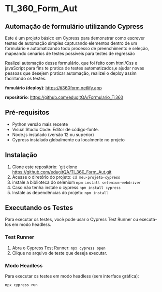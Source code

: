 # TI_360_Form_Aut
## Automação de formulário utilizando Cypress

Este é um projeto básico em Cypress para demonstrar como escrever testes de automação simples capturando elementos dentro de um formulário e automatizando todo processo de preenchimento e seleção, mapeando cenarios de testes possiveis para testes de regressão

Realizei automação desse formulário, que foi feito com html/Css e javaScript para fins te pratica de testes automatizados,e ajudar novas pessoas que desejem praticar automação, realizei o deploy assim facilitando os testes.

**fomulário (deploy)**: https://ti360form.netlify.app

**repositório**: https://github.com/edugitQA/Formulario_Ti360


## Pré-requisitos
- Python versão mais recente
- Visual Studio Code: Editor de código-fonte.
- Node.js instalado (versão 12 ou superior)
- Cypress instalado globalmente ou localmente no projeto

## Instalação

1. Clone este repositório: `git clone https://github.com/edugitQA/TI_360_Form_Aut.git
2. Acesse o diretório do projeto: `cd meu-projeto-cypress`
3. instale a biblioteca do selenium `npm install selenium-webdriver`
4. Caso não tenha instale o cypress `npm install cypress`
3. Instale as dependências do projeto: `npm install`

## Executando os Testes

Para executar os testes, você pode usar o Cypress Test Runner ou executá-los em modo headless.

### Test Runner

1. Abra o Cypress Test Runner: `npx cypress open`
2. Clique no arquivo de teste que deseja executar.

### Modo Headless

Para executar os testes em modo headless (sem interface gráfica):

```bash
npx cypress run
